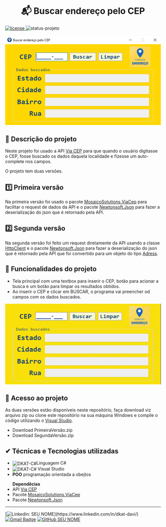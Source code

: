 <h1 align="center">📬 Buscar endereço pelo CEP</h1>

<div style="display: inline_block">
    <a href="https://github.com/DKAT-DAVI/gestao-de-pedidos-Csharp/blob/main/LICENSE">
        <img src="https://img.shields.io/badge/license-MIT-blue" alt="license">
    </a>
    <img src="https://img.shields.io/badge/STATUS-FINALIZADO-yellow" alt="status-projeto">
<div>

<br>
<div align="center">
    <img max-height="400em" src="assets/capa-projeto-cep.png" alt="diagrama-uml">
</div>


<h2>&#X1F4DD Descrição do projeto</h2>

<p>Neste projeto foi usado a API <a href="https://viacep.com.br/">Via CEP</a> para que quando o usuário digitasse o CEP, fosse buscado os dados daquela localidade e fizesse um auto-complete nos campos.<p>

O projeto tem duas versões.

<h2>1️⃣ Primeira versão</h2>

<p>Na primeira versão foi usado o pacote <a href="https://github.com/MosaicoSolutions/ViaCep">MosaicoSolutions.ViaCep<a> para facilitar o request de dados da API e o pacote <a href="https://www.newtonsoft.com/json">Newtonsoft.Json</a> para fazer a deserialização do json que é retornado pela API.<p>

<h2>2️⃣ Segunda versão</h2>

<p>Na segunda versão foi feito um request diretamente da API usando a classe <a href="https://learn.microsoft.com/en-us/dotnet/api/system.net.http.httpclient?view=net-7.0">HttpClient</a> e o pacote <a href="https://www.newtonsoft.com/json">Newtonsoft.Json</a> para fazer a deserialização do json que é retornado pela API que foi convertido para um objeto do tipo <a href="https://github.com/DKAT-DAVI/find-adress-by-CEP/blob/main/Release2/find-adress-by-CEP/Adress.cs">Adress</a>.<p>

<h2>&#X1F528 Funcionalidades do projeto</h2>

<ul>
    <li>Tela principal com uma textbox para inserir o CEP, botão para acionar a busca e um botão para limpar os resultados obtidos.</li>
    <li>Ao inserir o CEP e clicar em BUSCAR, o programa vai preencher od campos com os dados buscados.</li>

</ul>

<div align="center">
    <img src="assets/gif-tela-projeto.gif">
</div>

<h2>&#X1F4C1 Acesso ao projeto</h2>

<p>As duas versões estão disponíveis neste repositório, faça download viz arquivo zip ou clone este repositório na sua máquina Windows e compile o código utilizando o <a href="https://visualstudio.microsoft.com/downloads/">Visual Studio</a>.<p>

<ul>
    <li>Download <a>PrimeiraVersão.zip</a></li>
    <li>Download <a>SegundaVersão.zip</a></li>
</ul>


<h2>&#X2714 Técnicas e Tecnologias utilizadas</h2>
<ul>
    <li>
        <img align="center" alt="DKAT-C#" height="30" width="40" src="https://cdn.jsdelivr.net/gh/devicons/devicon/icons/csharp/csharp-original.svg"/>Linguagem C#
    </li>
    <li>    
        <img align="center" alt="DKAT-C#" height="30" width="40" src="https://cdn.jsdelivr.net/gh/devicons/devicon/icons/visualstudio/visualstudio-plain.svg"/>
        Visual Studio  
    </li>
    <li><bigger><b>POO</b></bigger> programação orientada a obejtos</li>
</ul>
<ul><b>Dependêcias</b>
    <li>API <a href="https://viacep.com.br/">Via CEP</a></li>
    <li>Pacote <a href="https://github.com/MosaicoSolutions/ViaCep">MosaicoSolutions.ViaCep<a></li>
    <li>Pacote <a href="https://www.newtonsoft.com/json">Newtonsoft.Json</a></li>
</ul>

<hr>

<div style="display: inline_block">
          
[![Linkedin: SEU NOME](https://img.shields.io/badge/-dkatdavi-blue?style=flat-square&logo=Linkedin&logoColor=white&link=(https://www.linkedin.com/in/dkat-davi/))](https://www.linkedin.com/in/dkat-davi/)
[![Gmail Badge](https://img.shields.io/badge/-dkatdavi@gmail.com-006bed?style=flat-square&logo=Gmail&logoColor=white&link=mailto:dkatdavi@gmail.com)](mailto:dkatdavi@gmail.com)
[![GitHub SEU NOME](https://img.shields.io/github/followers/dkat-davi?label=follow&style=social)](https://github.com/dkat-davi)
</div>
